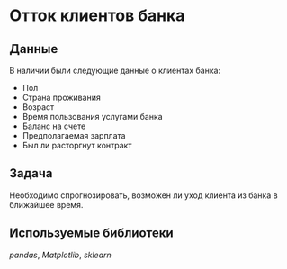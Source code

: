 # Отток клиентов банка



## Данные

В наличии были следующие данные о клиентах банка:
- Пол
- Страна проживания
- Возраст
- Время пользования услугами банка
- Баланс на счете
- Предполагаемая зарплата
- Был ли расторгнут контракт

## Задача

Необходимо спрогнозировать, возможен ли уход клиента из банка в ближайшее время. 

## Используемые библиотеки
*pandas*, *Matplotlib*, *sklearn*
